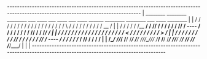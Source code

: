 *------------------------------------------------------------------------------------------------------------------------------------*
|      ________   ________   ________   ___  ____   ___   ____   ___  ____   ______     ________   ________     ___  ____   ________ |
|     /       /  /       /  /       /  /  / /   /  /  /  /   /  /  / /   /  /      \   /       /  /   /   /    /  / /   /  /  __   / |
|    /   /   /  /       /  /__   __/  /  //    /  /   / /   /  /  //    /   ----   /  /   /   /  /   /   /    /  //    /  /  /_/  /  |
|   /   /   /  /   /   /     /  /    /  /  /  /  /    /    /  /  /  /  /    /    <   /       /  /   /   /    /  /  /  /   >      /   |
|  /   /   /  /   /   /     /  /    /    //  /  /  /   /  /  /    //  /   ----   /  /   /   /  /       /_   /    //  /   /  /   /    |
| /_______/  /___/___/     /__/    /___/ /__/  /__//_//__/  /___/ /__/  /_______/  /___/___/  /_________/  /___/ /__/  /___/___/     |
|                                                                                                                                    |
*------------------------------------------------------------------------------------------------------------------------------------*


